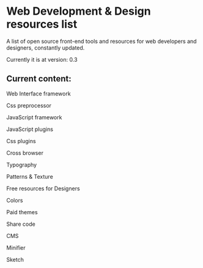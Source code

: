 # Web Development & Design resources list

A list of open source front-end tools and resources for web developers and designers, constantly updated.

Currently it is at version: 0.3

## Current content:

Web Interface framework

Css preprocessor

JavaScript framework

JavaScript plugins

Css plugins

Cross browser

Typography

Patterns & Texture

Free resources for Designers

Colors

Paid themes

Share code

CMS

Minifier

Sketch
